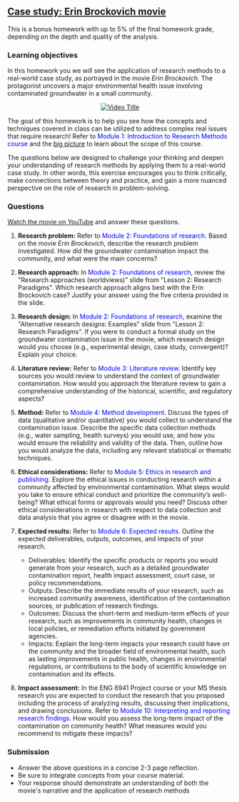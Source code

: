 ## [Case study: Erin Brockovich movie](https://aselshall.github.io/rm/hw/case1)
This is a bonus homework with up to 5% of the final homework grade, depending on the depth and quality of the analysis.

### Learning objectives 
In this homework you we will see the application of research methods to a real-world case study, as portrayed in the movie *Erin Brockovich*. The protagonist uncovers a major environmental health issue involving contaminated groundwater in a small community.

<div style="text-align: center;">
  <a href="https://youtu.be/ERJ74tDM03s">
    <img src="https://img.youtube.com/vi/ERJ74tDM03s/0.jpg" alt="Video Title">
  </a>
</div>

The goal of this homework is to help you see how the concepts and techniques covered in class can be utilized to address complex real issues that require research! Refer to <span style="color:blue">Module 1: Introduction to Research Methods course</span> and the [big picture](https://aselshall.github.io/rm/hw/big-picture) to learn about the scope of this course.

The questions below are designed to challenge your thinking and deepen your understanding of research methods by applying them to a real-world case study. In other words, this exercise encourages you to think critically, make connections between theory and practice, and gain a more nuanced perspective on the role of research in problem-solving.

### Questions
[Watch the movie on YouTube](https://youtu.be/ERJ74tDM03s) and answer these questions. 

1. **Research problem:** Refer to <span style="color:blue">Module 2: Foundations of research</span>. Based on the movie *Erin Brockovich*, describe the research problem investigated. How did the groundwater contamination impact the community, and what were the main concerns?

2. **Research approach:** In <span style="color:blue">Module 2: Foundations of research</span>, review the "Research approaches (worldviews)" slide from "Lesson 2: Research Paradigms". Which research approach aligns best with the Erin Brockovich case? Justify your answer using the five criteria provided in the slide.

3. **Research design:** In <span style="color:blue">Module 2: Foundations of research</span>, examine the "Alternative research designs: Examples" slide from "Lesson 2: Research Paradigms". If you were to conduct a formal study on the groundwater contamination issue in the movie, which research design would you choose (e.g., experimental design, case study, convergent)? Explain your choice.

4. **Literature review:** Refer to <span style="color:blue">Module 3: Literature review</span>. Identify key sources you would review to understand the context of groundwater contamination. How would you approach the literature review to gain a comprehensive understanding of the historical, scientific, and regulatory aspects?

5. **Method:** Refer to <span style="color:blue">Module 4: Method development</span>. Discuss the types of data (qualitative and/or quantitative) you would collect to understand the contamination issue. Describe the specific data collection methods (e.g., water sampling, health surveys) you would use, and how you would ensure the reliability and validity of the data. Then, outline how you would analyze the data, including any relevant statistical or thematic techniques.

6. **Ethical considerations:** Refer to <span style="color:blue">Module 5: Ethics in research and publishing</span>. Explore the ethical issues in conducting research within a community affected by environmental contamination. What steps would you take to ensure ethical conduct and prioritize the community’s well-being? What ethical forms or approvals would you need? Discuss other ethical considerations in research with respect to data collection and data analysis that you agree or disagree with in the movie. 

7. **Expected results:**
Refer to <span style="color:blue">Module 6: Expected results</span>. Outline the expected deliverables, outputs, outcomes, and impacts of your research.
    - Deliverables: Identify the specific products or reports you would generate from your research, such as a detailed groundwater contamination report, health impact assessment, court case, or policy recommendations.
    - Outputs: Describe the immediate results of your research, such as increased community awareness, identification of the contamination sources, or publication of research findings.
    - Outcomes: Discuss the short-term and medium-term effects of your research, such as improvements in community health, changes in local policies, or remediation efforts initiated by government agencies.
    - Impacts: Explain the long-term impacts your research could have on the community and the broader field of environmental health, such as lasting improvements in public health, changes in environmental regulations, or contributions to the body of scientific knowledge on contamination and its effects.

8. **Impact assessment:** In the ENG 6941 Project course or your MS thesis research you are expected to conduct the research that you proposed including the process of analyzing results, discussing their implications, and drawing conclusions. Refer to <span style="color:blue">Module 10: Interpreting and reporting research findings</span>. How would you assess the long-term impact of the contamination on community health? What measures would you recommend to mitigate these impacts?

### Submission 
- Answer the above questions in a concise 2-3 page reflection.
- Be sure to integrate concepts from your course material.
- Your response should demonstrate an understanding of both the movie's narrative and the application of  research methods

